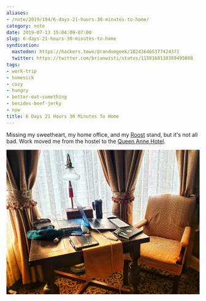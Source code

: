 ```yaml
---
aliases:
- /note/2019/194/6-days-21-hours-30-minutes-to-home/
category: note
date: 2019-07-13 15:04:09-07:00
slug: 6-days-21-hours-30-minutes-to-home
syndication:
  mastodon: https://hackers.town/@randomgeek/102436465377424371
  twitter: https://twitter.com/brianwisti/status/1150168130389495808
tags:
- work-trip
- homesick
- cozy
- hungry
- better-eat-something
- besides-beef-jerky
- now
title: 6 Days 21 Hours 30 Minutes To Home
---
```


Missing my sweetheart, my home office, and my [Roost](https://www.therooststand.com/) stand, but it's not all bad. Work moved me from the hostel to the [Queen Anne Hotel](https://www.queenanne.com/).

![attachments/img/2019/cover-2019-07-13.jpg](../../../attachments/img/2019/cover-2019-07-13.jpg)
